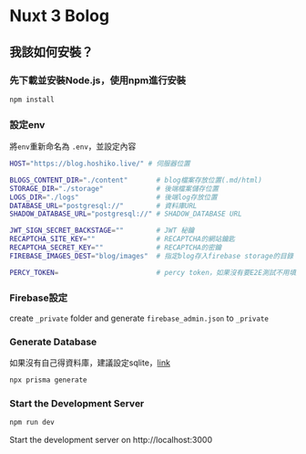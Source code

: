 # Nuxt 3 Bolog

## 我該如何安裝？

### 先下載並安裝Node.js，使用npm進行安裝
```bash
npm install
```

### 設定env
將`env`重新命名為 `.env`，並設定內容
```bash
HOST="https://blog.hoshiko.live/" # 伺服器位置

BLOGS_CONTENT_DIR="./content"       # blog檔案存放位置(.md/html)
STORAGE_DIR="./storage"             # 後端檔案儲存位置
LOGS_DIR="./logs"                   # 後端log存放位置
DATABASE_URL="postgresql://"        # 資料庫URL
SHADOW_DATABASE_URL="postgresql://" # SHADOW_DATABASE URL

JWT_SIGN_SECRET_BACKSTAGE=""        # JWT 秘鑰
RECAPTCHA_SITE_KEY=""               # RECAPTCHA的網站鑰匙
RECAPTCHA_SECRET_KEY=""             # RECAPTCHA的密鑰
FIREBASE_IMAGES_DEST="blog/images"  # 指定blog存入firebase storage的目錄

PERCY_TOKEN=                        # percy token，如果沒有要E2E測試不用填入
```

### Firebase設定
create `_private` folder and generate `firebase_admin.json` to  `_private`

### Generate Database
如果沒有自己得資料庫，建議設定sqlite，[link](https://www.prisma.io/docs/concepts/database-connectors/sqlite)
```bash
npx prisma generate
```

### Start the Development Server 
```bash
npm run dev
```
Start the development server on http://localhost:3000
